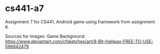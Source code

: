 # cs441-a7
Assignment 7 for CS441, Android game using framework from assignment 6.

Sources for images:
	Game Background: https://www.deviantart.com/cfsketches/art/8-Bit-Hallway-FREE-TO-USE-596642479
